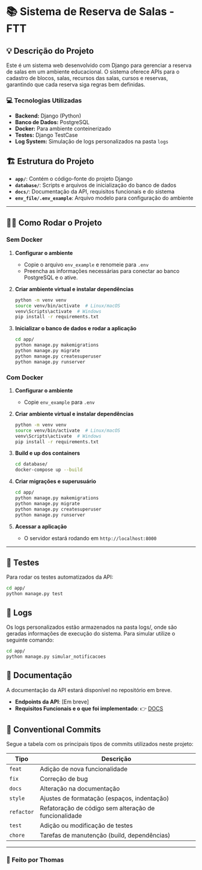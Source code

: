 # 📚 Sistema de Reserva de Salas - FTT

## 💡 Descrição do Projeto
Este é um sistema web desenvolvido com Django para gerenciar a reserva de salas em um ambiente educacional. O sistema oferece APIs para o cadastro de blocos, salas, recursos das salas, cursos e reservas, garantindo que cada reserva siga regras bem definidas.

### 💻 Tecnologias Utilizadas
- **Backend:** Django (Python)
- **Banco de Dados:** PostgreSQL
- **Docker:** Para ambiente conteinerizado
- **Testes:** Django TestCase
- **Log System:** Simulação de logs personalizados na pasta `logs`

## 🏗 Estrutura do Projeto
- **`app/`**: Contém o código-fonte do projeto Django
- **`database/`**: Scripts e arquivos de inicialização do banco de dados
- **`docs/`**: Documentação da API, requisitos funcionais e do sistema
- **`env_file/.env_example`**: Arquivo modelo para configuração do ambiente

---

## 🙋‍♂️ Como Rodar o Projeto

### Sem Docker
1. **Configurar o ambiente**
   - Copie o arquivo `env_example` e renomeie para `.env`
   - Preencha as informações necessárias para conectar ao banco PostgreSQL e o ative.

2. **Criar ambiente virtual e instalar dependências**
   ```bash
   python -m venv venv
   source venv/bin/activate  # Linux/macOS
   venv\Scripts\activate  # Windows
   pip install -r requirements.txt
   ```

3. **Inicializar o banco de dados e rodar a aplicação**
   ```bash
   cd app/
   python manage.py makemigrations
   python manage.py migrate
   python manage.py createsuperuser
   python manage.py runserver
   ```

### Com Docker
1. **Configurar o ambiente**
   - Copie `env_example` para `.env`
     
  
2. **Criar ambiente virtual e instalar dependências**
   ```bash
   python -m venv venv
   source venv/bin/activate  # Linux/macOS
   venv\Scripts\activate  # Windows
   pip install -r requirements.txt
   ```

3. **Build e up dos containers**
   ```bash
   cd database/
   docker-compose up --build
   ```

4. **Criar migrações e superusuário**
   ```bash
   cd app/
   python manage.py makemigrations
   python manage.py migrate
   python manage.py createsuperuser
   python manage.py runserver
   ```

5. **Acessar a aplicação**
   - O servidor estará rodando em `http://localhost:8000`

---

## 📌 Testes
Para rodar os testes automatizados da API:
```bash
cd app/
python manage.py test
```

## 📝 Logs

Os logs personalizados estão armazenados na pasta logs/, onde são geradas informações de execução do sistema. Para simular utilize o seguinte comando:
```bash
cd app/
python manage.py simular_notificacoes
```

## 📂 Documentação
A documentação da API estará disponível no repositório em breve.

- **Endpoints da API**: [Em breve]
- **Requisitos Funcionais e o que foi implementado**: 👉 [DOCS](https://github.com/ThomasNicholas21/ProjetoUni/blob/master/docs/requisitos.md)


## 🚀 Conventional Commits
Segue a tabela com os principais tipos de commits utilizados neste projeto:

| Tipo | Descrição |
|------|-----------|
| `feat` | Adição de nova funcionalidade |
| `fix` | Correção de bug |
| `docs` | Alteração na documentação |
| `style` | Ajustes de formatação (espaços, indentação) |
| `refactor` | Refatoração de código sem alteração de funcionalidade |
| `test` | Adição ou modificação de testes |
| `chore` | Tarefas de manutenção (build, dependências) |

---


### 🚀 Feito por Thomas
